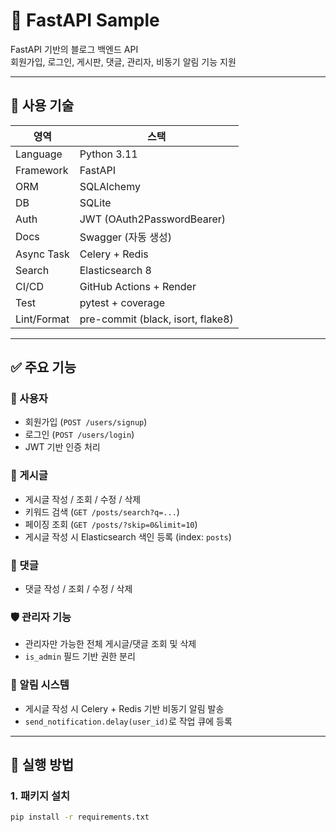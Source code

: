 # 📝 FastAPI Sample

FastAPI 기반의 블로그 백엔드 API  
회원가입, 로그인, 게시판, 댓글, 관리자, 비동기 알림 기능 지원

---

## 🔧 사용 기술

| 영역         | 스택                                      |
|--------------|-------------------------------------------|
| Language     | Python 3.11                               |
| Framework    | FastAPI                                   |
| ORM          | SQLAlchemy                                |
| DB           | SQLite                                    |
| Auth         | JWT (OAuth2PasswordBearer)                |
| Docs         | Swagger (자동 생성)                       |
| Async Task   | Celery + Redis                            |
| Search       | Elasticsearch 8                           |
| CI/CD        | GitHub Actions + Render                   |
| Test         | pytest + coverage                         |
| Lint/Format  | pre-commit (black, isort, flake8)         |

---

## ✅ 주요 기능

### 👤 사용자
- 회원가입 (`POST /users/signup`)
- 로그인 (`POST /users/login`)
- JWT 기반 인증 처리

### 📝 게시글
- 게시글 작성 / 조회 / 수정 / 삭제
- 키워드 검색 (`GET /posts/search?q=...`)
- 페이징 조회 (`GET /posts/?skip=0&limit=10`)
- 게시글 작성 시 Elasticsearch 색인 등록 (index: `posts`)

### 💬 댓글
- 댓글 작성 / 조회 / 수정 / 삭제

### 🛡️ 관리자 기능
- 관리자만 가능한 전체 게시글/댓글 조회 및 삭제
- `is_admin` 필드 기반 권한 분리

### 📢 알림 시스템
- 게시글 작성 시 Celery + Redis 기반 비동기 알림 발송
- `send_notification.delay(user_id)`로 작업 큐에 등록

---

## 🚀 실행 방법

### 1. 패키지 설치

```bash
pip install -r requirements.txt
